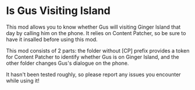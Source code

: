 # Is Gus Visiting Island
This mod allows you to know whether Gus will visiting Ginger Island that day by calling him on the phone. It relies on Content Patcher, so be sure to have it insalled before using this mod.

This mod consists of 2 parts: the folder without \[CP\] prefix provides a token for Content Patcher to identify whether Gus is on Ginger Island, and the other folder changes Gus's dialogue on the phone.

It hasn't been tested roughly, so please report any issues you encounter while using it!
